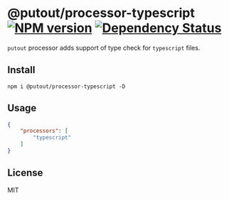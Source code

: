 # @putout/processor-typescript [![NPM version][NPMIMGURL]][NPMURL] [![Dependency Status][DependencyStatusIMGURL]][DependencyStatusURL]

[NPMIMGURL]:                https://img.shields.io/npm/v/@putout/processor-typescript.svg?style=flat&longCache=true
[NPMURL]:                   https://npmjs.org/package/@putout/processor-typescript "npm"

[DependencyStatusURL]:      https://david-dm.org/coderaiser/putout?path=packages/processor-typescript
[DependencyStatusIMGURL]:   https://david-dm.org/coderaiser/putout.svg?path=packages/processor-typescript

`putout` processor adds support of type check for `typescript` files.

## Install

```
npm i @putout/processor-typescript -D
```

## Usage

```json
{
    "processors": [
        "typescript"
    ]
}
```

## License

MIT

